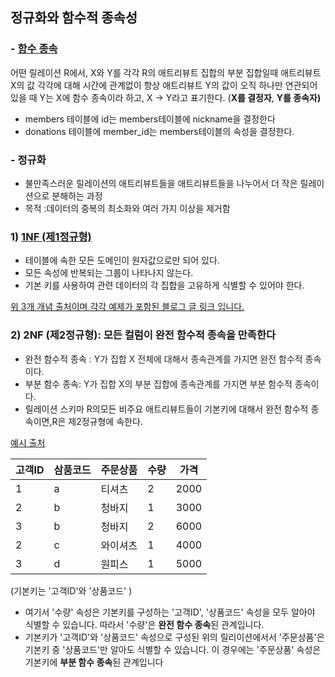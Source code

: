 

## 정규화와 함수적 종속성

### - <a href="https://ko.wikipedia.org/wiki/%ED%95%A8%EC%88%98_%EC%A2%85%EC%86%8D" target="_blank">함수 종속</a>

어떤 릴레이션 R에서, X와 Y를 각각 R의 애트리뷰트 집합의 부분 집합일때
애트리뷰트 X의 값 각각에 대해 시간에 관계없이
항상 애트리뷰트 Y의 값이 오직 하나만 연관되어 있을 때
Y는 X에 함수 종속이라 하고, X → Y라고 표기한다.
(**X를 결정자**, **Y를 종속자)**

* members 테이블에 id는 members테이블에 nickname을 결정한다
* donations 테이블에 member\_id는 members테이블의 속성을 결정한다.

### \- 정규화

* 불만족스러운 릴레이션의 애트리뷰트들을 애트리뷰트들을 나누어서 더 작은 릴레이션으로 분해하는 과정
* 목적 :데이터의 중복의 최소화와 여러 가지 이상을 제거함

### 1) <a href="https://ko.wikipedia.org/wiki/%EC%A0%9C1%EC%A0%95%EA%B7%9C%ED%98%95" target="_blank">1NF (제1정규형)</a>

* 테이블에 속한 모든 도메인이 원자값으로만 되어 있다.
* 모든 속성에 반복되는 그룹이 나타나지 않는다.
* 기본 키를 사용하여 관련 데이터의 각 집합을 고유하게 식별할 수 있어야 한다.

<a href="https://wkdtjsgur100.github.io/database-normalization/" target="_blank">위 3개 개념 출처이며 각각 예제가 포함된 블로그 글 링크 입니다.</a>

### 2) 2NF (제2정규형): 모든 컬럼이 완전 함수적 종속을 만족한다

* 완전 함수적 종속 : <span style="color:#212529">Y가 집합 X 전체에 대해서 종속관계를 가지면 완전 함수적 종속이다.</span>
* 부분 함수 종속: <span style="color:#212529">Y가 집합 X의 부분 집합에 종속관계를 가지면 부분 함수적 종속이다.</span>
* 릴레이션 스키마 R의모든 비주요 애트리뷰트들이 기본키에 대해서 완전 함수적 종속이면,R은 제2정규형에 속한다.

[예시 출처](https://dodo000.tistory.com/20)

| 고객ID | 삼품코드 | 주문상품 | 수량 | 가격 |
| --- | --- | --- | --- | --- |
| 1 | a | 티셔츠 | 2 | 2000 |
| 2 | b | 청바지 | 1 | 3000 |
| 3 | b | 청바지 | 2 | 6000 |
| 2 | c | 와이셔츠 | 1 | 4000 |
| 3 | d | 원피스 | 1 | 5000 |

(기본키는 '고객ID'와 '상품코드' )

* 여기서 '수량' 속성은 기본키를 구성하는 '고객ID', '상품코드' 속성을 모두 알아야 식별할 수 있습니다. 따라서 '수량'은 **완전 함수 종속**된 관계입니다.
* 기본키가 '고객ID'와 '상품코드' 속성으로 구성된 위의 릴리이션에서서 '주문상품'은 기본키 중 '상품코드'만 알아도 식별할 수 있습니다. 이 경우에는 '주문상품' 속성은 기본키에 **부분 함수 종속**된 관계입니다